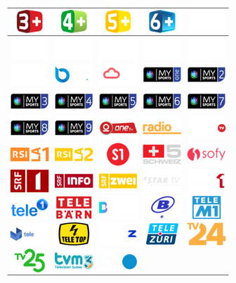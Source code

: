 | ![](https://raw.githubusercontent.com/RevGear/logo/master/Countries/CH/3Plus.png) | ![](https://raw.githubusercontent.com/RevGear/logo/master/Countries/CH/4Plus.png) | ![](https://raw.githubusercontent.com/RevGear/logo/master/Countries/CH/5Plus.png) | ![](https://raw.githubusercontent.com/RevGear/logo/master/Countries/CH/6Plus.png) | ![](https://raw.githubusercontent.com/RevGear/logo/master/Countries/CH/BlueAction.png) | 
|:---:|:---:|:---:|:---:|:---:| 
| ![](https://raw.githubusercontent.com/RevGear/logo/master/Countries/CH/BluePrime.png) | ![](https://raw.githubusercontent.com/RevGear/logo/master/Countries/CH/BlueSport1.png) | ![](https://raw.githubusercontent.com/RevGear/logo/master/Countries/CH/BlueSport2.png) | ![](https://raw.githubusercontent.com/RevGear/logo/master/Countries/CH/BlueStars.png) | ![](https://raw.githubusercontent.com/RevGear/logo/master/Countries/CH/BlueZoomD.png) | 
| ![](https://raw.githubusercontent.com/RevGear/logo/master/Countries/CH/LaTele.png) | ![](https://raw.githubusercontent.com/RevGear/logo/master/Countries/CH/LemanBleu.png) | ![](https://raw.githubusercontent.com/RevGear/logo/master/Countries/CH/Meteonews.png) | ![](https://raw.githubusercontent.com/RevGear/logo/master/Countries/CH/MySports1.png) | ![](https://raw.githubusercontent.com/RevGear/logo/master/Countries/CH/MySports2.png) | 
| ![](https://raw.githubusercontent.com/RevGear/logo/master/Countries/CH/MySports3.png) | ![](https://raw.githubusercontent.com/RevGear/logo/master/Countries/CH/MySports4.png) | ![](https://raw.githubusercontent.com/RevGear/logo/master/Countries/CH/MySports5.png) | ![](https://raw.githubusercontent.com/RevGear/logo/master/Countries/CH/MySports6.png) | ![](https://raw.githubusercontent.com/RevGear/logo/master/Countries/CH/MySports7.png) | 
| ![](https://raw.githubusercontent.com/RevGear/logo/master/Countries/CH/MySports8.png) | ![](https://raw.githubusercontent.com/RevGear/logo/master/Countries/CH/MySports9.png) | ![](https://raw.githubusercontent.com/RevGear/logo/master/Countries/CH/OneTV.png) | ![](https://raw.githubusercontent.com/RevGear/logo/master/Countries/CH/Radio3i.png) | ![](https://raw.githubusercontent.com/RevGear/logo/master/Countries/CH/RougeTV.png) | 
| ![](https://raw.githubusercontent.com/RevGear/logo/master/Countries/CH/RSILa1.png) | ![](https://raw.githubusercontent.com/RevGear/logo/master/Countries/CH/RSILa2.png) | ![](https://raw.githubusercontent.com/RevGear/logo/master/Countries/CH/S1.png) | ![](https://raw.githubusercontent.com/RevGear/logo/master/Countries/CH/Schweiz5.png) | ![](https://raw.githubusercontent.com/RevGear/logo/master/Countries/CH/SofyTV.png) | 
| ![](https://raw.githubusercontent.com/RevGear/logo/master/Countries/CH/SRF1.png) | ![](https://raw.githubusercontent.com/RevGear/logo/master/Countries/CH/SRFInfo.png) | ![](https://raw.githubusercontent.com/RevGear/logo/master/Countries/CH/SRFzwei.png) | ![](https://raw.githubusercontent.com/RevGear/logo/master/Countries/CH/StarTV.png) | ![](https://raw.githubusercontent.com/RevGear/logo/master/Countries/CH/Swiss1.png) | 
| ![](https://raw.githubusercontent.com/RevGear/logo/master/Countries/CH/Tele1.png) | ![](https://raw.githubusercontent.com/RevGear/logo/master/Countries/CH/TeleBarn.png) | ![](https://raw.githubusercontent.com/RevGear/logo/master/Countries/CH/Telebasel.png) | ![](https://raw.githubusercontent.com/RevGear/logo/master/Countries/CH/TeleBielingue.png) | ![](https://raw.githubusercontent.com/RevGear/logo/master/Countries/CH/TeleM1.png) | 
| ![](https://raw.githubusercontent.com/RevGear/logo/master/Countries/CH/TeleTicino.png) | ![](https://raw.githubusercontent.com/RevGear/logo/master/Countries/CH/TeleTop.png) | ![](https://raw.githubusercontent.com/RevGear/logo/master/Countries/CH/TeleZ.png) | ![](https://raw.githubusercontent.com/RevGear/logo/master/Countries/CH/TeleZuri.png) | ![](https://raw.githubusercontent.com/RevGear/logo/master/Countries/CH/TV24.png) | 
| ![](https://raw.githubusercontent.com/RevGear/logo/master/Countries/CH/TV25.png) | ![](https://raw.githubusercontent.com/RevGear/logo/master/Countries/CH/TVM3.png) | ![](https://raw.githubusercontent.com/RevGear/logo/master/Countries/CH/TVO.png)  | 
